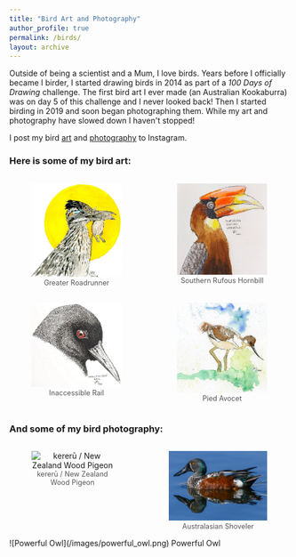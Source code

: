```yaml
---
title: "Bird Art and Photography"
author_profile: true
permalink: /birds/
layout: archive
---
```


Outside of being a scientist and a Mum, I love birds. Years before I officially became I birder, I started drawing birds in 2014 as part of a *100 Days of Drawing* challenge. The first bird art I ever made (an Australian Kookaburra) was on day 5 of this challenge and I never looked back! Then I started birding in 2019 and soon began photographing them. While my art and photography have slowed down I haven't stopped!

I post my bird [art](https://www.instagram.com/drtupps/) and [photography](https://www.instagram.com/drtupps.birding/) to Instagram.

### Here is some of my bird art:
<div style="display: flex; justify-content: center; gap: 20px;">
  <figure style="text-align: center;">
    <img src="/images/GreaterRoadrunner.png" alt="Greater Roadrunner" width="300" />
    <figcaption style="font-size: 0.9em; color: #555;">Greater Roadrunner</figcaption>
  </figure>
  <figure style="text-align: center;">
    <img src="/images/SouthernRufousHrnbill.png" alt="Southern Rufous Hornbill" width="300" />
    <figcaption style="font-size: 0.9em; color: #555;">Southern Rufous Hornbill</figcaption>
  </figure>
</div>
<div style="display: flex; justify-content: center; gap: 20px;">
  <figure style="text-align: center;">
    <img src="/images/InaccesibleRail.png" alt="Inaccessible Rail" width="300" />
    <figcaption style="font-size: 0.9em; color: #555;">Inaccessible Rail</figcaption>
  </figure>
  <figure style="text-align: center;">
    <img src="/images/PiedAvocet.png" alt="Pied Avocet" width="300" />
    <figcaption style="font-size: 0.9em; color: #555;">Pied Avocet</figcaption>
  </figure>
</div>

### And some of my bird photography:
<div style="display: flex; justify-content: center; gap: 20px;">
  <figure style="text-align: center;">
    <img src="/images/kererū.png" alt="kererū / New Zealand Wood Pigeon" width="300" />
    <figcaption style="font-size: 0.9em; color: #555;">kererū / New Zealand Wood Pigeon</figcaption>
  </figure>
  <figure style="text-align: center;">
    <img src="/images/australiasian_shoveler.png" alt="Australasian Shoveler" width="300" />
    <figcaption style="font-size: 0.9em; color: #555;">Australasian Shoveler</figcaption>
  </figure>
</div>
![Powerful Owl](/images/powerful_owl.png)
Powerful Owl